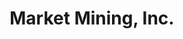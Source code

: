 ---
templateKey: 'home-page'
title: Market Mining, Inc.
meta_title: Home | Market Mining, Inc
meta_description: >-
  Cum sociis natoque penatibus et magnis dis parturient montes, nascetur
  ridiculus mus. Aenean eu leo quam. Pellentesque ornare sem lacinia quam
  venenatis vestibulum. Sed posuere consectetur est at lobortis. Cras mattis
  consectetur purus sit amet fermentum.
heading: Services
description: >-
  デジタルトランスフォーメーションからデジタル・技術を活用した業務効率化まで幅広いサービスを提供しています。
offerings:
  blurbs:
    - image: /img/dx.png
      header: DX支援
      text: >
        企業のデジタル化に向けたプロジェクト計画、PoC計画、技術選定の支援をします。素早く小さな成果Quick Winを積み重ねることでニーズを把握し、最終ゴールまでのロードマップをしき、プロジェクトの成功確率を高めます。
    - image: /img/programming.jpg
      header: デジタル教育支援
      text: >
        プログラミング教育を授業に取り入れたい教育機関、事業者向けにカリキュラムの作成と教材の選定を支援いたします。クラウドのコーディング環境を活用することで、スマートフォンのアプリ開発やIoT開発を体験することができます。
    - image: /img/marketing.jpg
      header: デジタル・マーケティング支援
      text: >
        インターネット広告を活用し効果の見えるマーケティングの支援をします。広告の出稿、流入経路の分析、ターゲット分析、マーケティング自動化などデジタルならではの手法を活用し効率を最大化します。
    - image: /img/data_analysis.jpg
      header: データ活用・データ分析支援
      text: >
        既存のデータから知見を取り出すだけでなく、あるべきデータの形を定義しデータを元にした意思決定プロセスとシステムの改善を行います。
    - image: /img/service_development.jpg
      header: デジタル・サービス開発
      text: >
        自社でコンセプトを打ち出し、製品の開発・改善活動を行っています。
    - image: /img/bizdev.jpg
      header: 事業開発・プロダクト開発支援
      text: >
        技術を活用した新規事業の開発プロジェクトに対してのリサーチ業務やMVP開発、PoCの計画を支援しています。

---